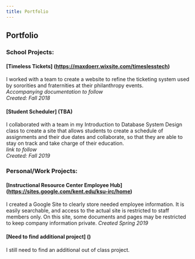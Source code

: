 ```yaml
---
title: Portfolio
---
```

## Portfolio

### School Projects:
#### [Timeless Tickets] (https://maxdoerr.wixsite.com/timeslesstech)
I worked with a team to create a website to refine the ticketing system used by sororities and fraternities at their philanthropy events. <br/>
*Accompanying documentation to follow* <br/>
*Created: Fall 2018*

#### [Student Scheduler] (TBA)
I collaborated with a team in my Introduction to Database System Design class to create a site that allows students to create a schedule of assignments and their due dates and collaborate, so that they are able to stay on track and take charge of their education. <br/>
*link to follow* <br/>
*Created: Fall 2019*


### Personal/Work Projects:
#### [Instructional Resource Center Employee Hub] (https://sites.google.com/kent.edu/ksu-irc/home)
I created a Google Site to clearly store needed employee information. It is easily searchable, and access to the actual site is restricted to staff members only. On this site, some documents and pages may be restricted to keep company information private. 
*Created Spring 2019*

#### [Need to find additional project] ()
I still need to find an additional out of class project.

